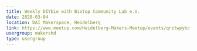 ```yaml
---
title: Weekly DIYbio with Biotop Community Lab e.V.
date: 2020-03-04
location: DAI Makerspace, Heidelberg
link: https://www.meetup.com/Heidelberg-Makers-Meetup/events/qrztwpybcfbgb/
usergroup: makershd
type: usergroup
---
```

